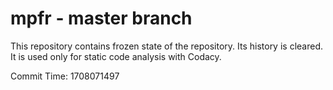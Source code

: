 # mpfr - master branch

This repository contains frozen state of the repository.
Its history is cleared. It is used only for static code
analysis with Codacy.

Commit Time: 1708071497